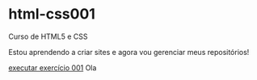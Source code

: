 # html-css001
 Curso de HTML5 e  CSS
 
Estou aprendendo a criar sites e agora vou gerenciar meus repositórios!

<a href="https://gleidsondasilva.github.io/html-css001/exercicios/ex02/"> executar exercício 001</a>
Ola